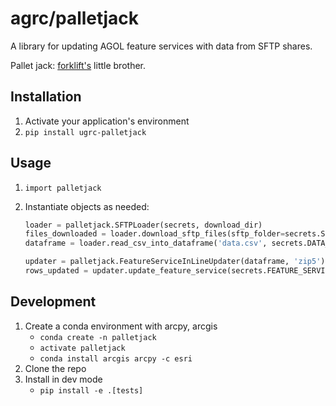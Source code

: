 # agrc/palletjack

<!-- ![Build Status](https://github.com/agrc/python/workflows/Build%20and%20Test/badge.svg)
[![codecov](https://codecov.io/gh/agrc/python/branch/main/graph/badge.svg)](https://codecov.io/gh/agrc/python)
1. Navigate to [codecov.io](https://codecov.io/gh/agrc/python) and create a `CODECOV_TOKEN` [project secret](https://github.com/agrc/python/settings/secrets) -->

A library for updating AGOL feature services with data from SFTP shares.

Pallet jack: [forklift's](https://www.github.com/agrc/forklift) little brother.

## Installation

1. Activate your application's environment
1. `pip install ugrc-palletjack`

## Usage

1. `import palletjack`
1. Instantiate objects as needed:

   ```python
   loader = palletjack.SFTPLoader(secrets, download_dir)
   files_downloaded = loader.download_sftp_files(sftp_folder=secrets.SFTP_FOLDER)
   dataframe = loader.read_csv_into_dataframe('data.csv', secrets.DATA_TYPES)

   updater = palletjack.FeatureServiceInLineUpdater(dataframe, 'zip5')
   rows_updated = updater.update_feature_service(secrets.FEATURE_SERVICE_URL, list(secrets.DATA_TYPES.keys()))

   ```

## Development

1. Create a conda environment with arcpy, arcgis
   - `conda create -n palletjack`
   - `activate palletjack`
   - `conda install arcgis arcpy -c esri`
1. Clone the repo
1. Install in dev mode
   - `pip install -e .[tests]`
